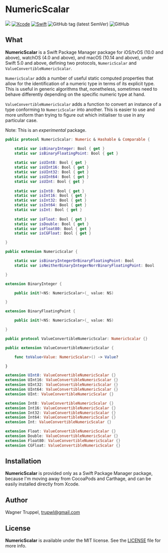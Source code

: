 # NumericScalar
![](https://img.shields.io/badge/platforms-iOS%2010%20%7C%20tvOS%2010%20%7C%20watchOS%204%20%7C%20macOS%2010.14-red)
[![Xcode](https://img.shields.io/badge/Xcode-11-blueviolet.svg)](https://developer.apple.com/xcode)
[![Swift](https://img.shields.io/badge/Swift-5.0-orange.svg)](https://swift.org)
![GitHub tag (latest SemVer)](https://img.shields.io/github/v/tag/wltrup/NumericScalar)
![GitHub](https://img.shields.io/github/license/wltrup/NumericScalar)

## What

**NumericScalar** is a Swift Package Manager package for iOS/tvOS (10.0 and above), watchOS (4.0 and above), and macOS (10.14 and above), under Swift 5.0 and above, defining two protocols, `NumericScalar` and `ValueConvertibleNumericScalar`. 

`NumericScalar` adds a number of useful static computed properties that allow for the identification of a numeric type in terms of its explicit type. This is useful in generic algorithms that, nonetheless, sometimes need to behave differently depending on the specific numeric type at hand.

`ValueConvertibleNumericScalar` adds a function to convert an instance of a type conforming  to `NumericScalar` into another. This is easier to use and more uniform than trying to figure out which initialiser to use in any particular case.

Note: This is an *experimental* package.

```swift
public protocol NumericScalar: Numeric & Hashable & Comparable {

    static var isBinaryInteger: Bool { get }
    static var isBinaryFloatingPoint: Bool { get }
    
    static var isUInt8: Bool { get }
    static var isUInt16: Bool { get }
    static var isUInt32: Bool { get }
    static var isUInt64: Bool { get }
    static var isUInt: Bool { get }
    
    static var isInt8: Bool { get }
    static var isInt16: Bool { get }
    static var isInt32: Bool { get }
    static var isInt64: Bool { get }
    static var isInt: Bool { get }
    
    static var isFloat: Bool { get }
    static var isDouble: Bool { get }
    static var isFloat80: Bool { get }
    static var isCGFloat: Bool { get }

}

public extension NumericScalar {

    static var isBinaryIntegerOrBinaryFloatingPoint: Bool
    static var isNeitherBinaryIntegerNorrBinaryFloatingPoint: Bool

}

extension BinaryInteger {

    public init?<NS: NumericScalar>(_ value: NS)

}

extension BinaryFloatingPoint {

    public init?<NS: NumericScalar>(_ value: NS) 

}

public protocol ValueConvertibleNumericScalar: NumericScalar {}

public extension ValueConvertibleNumericScalar {

    func toValue<Value: NumericScalar>() -> Value? 

}

extension UInt8: ValueConvertibleNumericScalar {}
extension UInt16: ValueConvertibleNumericScalar {}
extension UInt32: ValueConvertibleNumericScalar {}
extension UInt64: ValueConvertibleNumericScalar {}
extension UInt: ValueConvertibleNumericScalar {}

extension Int8: ValueConvertibleNumericScalar {}
extension Int16: ValueConvertibleNumericScalar {}
extension Int32: ValueConvertibleNumericScalar {}
extension Int64: ValueConvertibleNumericScalar {}
extension Int: ValueConvertibleNumericScalar {}

extension Float: ValueConvertibleNumericScalar {}
extension Double: ValueConvertibleNumericScalar {}
extension Float80: ValueConvertibleNumericScalar {}
extension CGFloat: ValueConvertibleNumericScalar {}
```

## Installation

**NumericScalar** is provided only as a Swift Package Manager package, because I'm moving away from CocoaPods and Carthage, and can be easily installed directly from Xcode.

## Author

Wagner Truppel, trupwl@gmail.com

## License

**NumericScalar** is available under the MIT license. See the [LICENSE](./LICENSE) file for more info.

